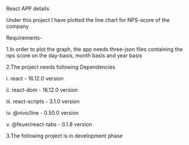 React APP details

Under this project I have plotted the line chart for NPS-score of the company

Requirements-

1.In order to plot the graph, the app needs three-json files containing the nps score on the day-basis, month basis and year basis

2.The project needs following Dependencies

i. react - 16.12.0 version

ii. react-dom - 16.12.0 version

iii. react-scripts - 3.1.0 version

iv. @nivo/line - 0.50.0 version

v. @feuer/react-tabs - 0.1.8 version


3.The following project is in development phase

